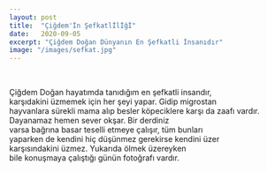 ```yaml
---
layout: post
title:  "Çiğdem'İn Şefkatlİlİğİ"
date:   2020-09-05
excerpt: "Çiğdem Doğan Dünyanın En Şefkatli İnsanıdır"
image: "/images/sefkat.jpg"
---
```

<br />

Çiğdem Doğan hayatımda tanıdığım en şefkatli insandır,  
karşıdakini üzmemek için her şeyi yapar. Gidip migrostan  
hayvanlara sürekli mama alıp besler köpeciklere karşı da
zaafı vardır. Dayanamaz hemen sever okşar. Bir derdiniz  
varsa bağrına basar teselli etmeye çalışır, tüm bunları  
yaparken de kendini hiç düşünmez gerekirse kendini üzer  
karşısındakini üzmez. Yukarıda ölmek üzereyken   
bile konuşmaya çalıştığı günün fotoğrafı vardır.  
